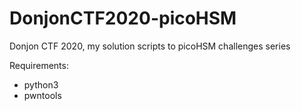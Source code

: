 # DonjonCTF2020-picoHSM
Donjon CTF 2020, my solution scripts to picoHSM challenges series

Requirements:
- python3
- pwntools

